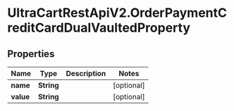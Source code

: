 # UltraCartRestApiV2.OrderPaymentCreditCardDualVaultedProperty

## Properties
Name | Type | Description | Notes
------------ | ------------- | ------------- | -------------
**name** | **String** |  | [optional] 
**value** | **String** |  | [optional] 


